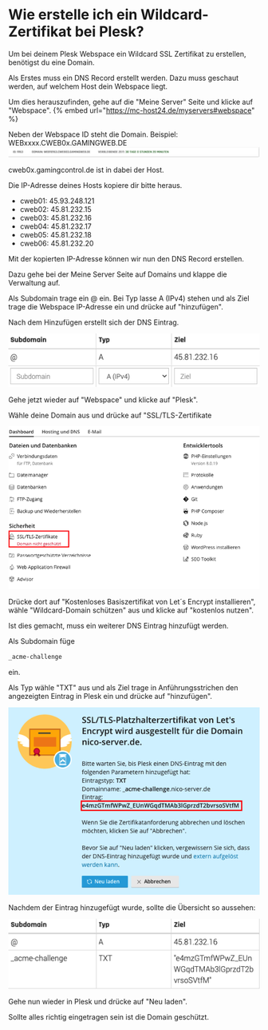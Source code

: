 # Wie erstelle ich ein Wildcard-Zertifikat bei Plesk?

Um bei deinem Plesk Webspace ein Wildcard SSL Zertifikat zu erstellen, benötigst du eine Domain.

Als Erstes muss ein DNS Record erstellt werden.
Dazu muss geschaut werden, auf welchem Host dein Webspace liegt.

Um dies herauszufinden, gehe auf die "Meine Server" Seite und klicke auf "Webspace".
{% embed url="https://mc-host24.de/myservers#webspace" %}

Neben der Webspace ID steht die Domain.
Beispiel: WEBxxxx.CWEB0x.GAMINGWEB.DE
![Webspace Übersicht](../.gitbook/assets/webspace-uebersicht.png)

cweb0x.gamingcontrol.de ist in dabei der Host.

Die IP-Adresse deines Hosts kopiere dir bitte heraus.

* cweb01: 45.93.248.121
* cweb02: 45.81.232.15
* cweb03: 45.81.232.16
* cweb04: 45.81.232.17
* cweb05: 45.81.232.18
* cweb06: 45.81.232.20

Mit der kopierten IP-Adresse können wir nun den DNS Record erstellen.

Dazu gehe bei der Meine Server Seite auf Domains und klappe die Verwaltung auf.

Als Subdomain trage ein @ ein. Bei Typ lasse A (IPv4) stehen und als Ziel trage die Webspace IP-Adresse ein und drücke auf "hinzufügen".

Nach dem Hinzufügen erstellt sich der DNS Eintrag.

![DNS Eintrag](../.gitbook/assets/webspace-dns-eintrag.png)

Gehe jetzt wieder auf "Webspace" und klicke auf "Plesk".

Wähle deine Domain aus und drücke auf "SSL/TLS-Zertifikate

![Plesk Übersicht](../.gitbook/assets/webspace-plesk-uebersicht.png)

Drücke dort auf "Kostenloses Basiszertifikat von Let´s Encrypt installieren", wähle "Wildcard-Domain schützen" aus und klicke auf "kostenlos nutzen".

Ist dies gemacht, muss ein weiterer DNS Eintrag hinzufügt werden.

Als Subdomain füge
```bash
_acme-challenge
```
ein.

Als Typ wähle "TXT" aus und als Ziel trage in Anführungsstrichen den angezeigten Eintrag in Plesk ein und drücke auf "hinzufügen".

![TXT Eintrag](../.gitbook/assets/webspace-plesk-txt-eintrag.png)

Nachdem der Eintrag hinzugefügt wurde, sollte die Übersicht so aussehen:

![Erstellter TXT Eintrag Plesk](../.gitbook/assets/webspace-dns-eintraege.png)

Gehe nun wieder in Plesk und drücke auf "Neu laden".

Sollte alles richtig eingetragen sein ist die Domain geschützt.
